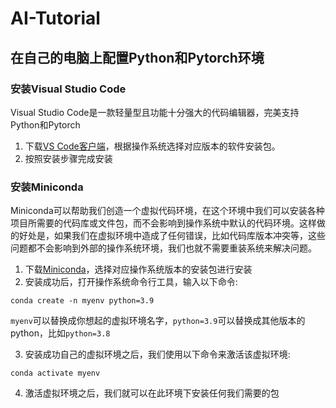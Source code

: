 # AI-Tutorial

## 在自己的电脑上配置Python和Pytorch环境

### 安装Visual Studio Code
Visual Studio Code是一款轻量型且功能十分强大的代码编辑器，完美支持Python和Pytorch

1. 下载[VS Code客户端](https://code.visualstudio.com/Download)，根据操作系统选择对应版本的软件安装包。
2. 按照安装步骤完成安装

### 安装Miniconda
Miniconda可以帮助我们创造一个虚拟代码环境，在这个环境中我们可以安装各种项目所需要的代码库或文件包，而不会影响到操作系统中默认的代码环境。这样做的好处是，如果我们在虚拟环境中造成了任何错误，比如代码库版本冲突等，这些问题都不会影响到外部的操作系统环境，我们也就不需要重装系统来解决问题。

1. 下载[Miniconda](https://docs.conda.io/en/latest/miniconda.html)，选择对应操作系统版本的安装包进行安装
2. 安装成功后，打开操作系统命令行工具，输入以下命令:

`conda create -n myenv python=3.9`

`myenv`可以替换成你想起的虚拟环境名字，`python=3.9`可以替换成其他版本的python，比如`python=3.8`

3. 安装成功自己的虚拟环境之后，我们使用以下命令来激活该虚拟环境:

`conda activate myenv`

4. 激活虚拟环境之后，我们就可以在此环境下安装任何我们需要的包
